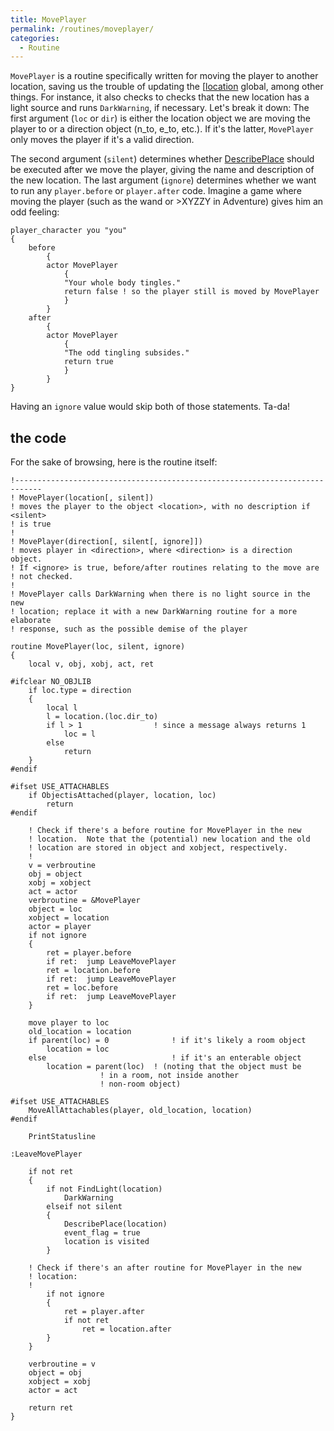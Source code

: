 ```yaml
---
title: MovePlayer
permalink: /routines/moveplayer/
categories: 
  - Routine
---
```


`MovePlayer` is a routine specifically written for moving the player to
another location, saving us the trouble of updating the
[[location](globals/location/) global, among other things. For
instance, it also checks to checks that the new location has a light
source and runs `DarkWarning`, if necessary. Let's break it down:
The first argument (`loc` or `dir`) is either the location object we are
moving the player to or a direction object (n_to, e_to, etc.). If it's
the latter, `MovePlayer` only moves the player if it's a valid
direction.

The second argument (`silent`) determines whether
[DescribePlace](guts/describeplace/) should be executed after we
move the player, giving the name and description of the new location.
The last argument (`ignore`) determines whether we want to run any
`player.before` or `player.after` code. Imagine a game where moving the
player (such as the wand or &gt;XYZZY in Adventure) gives him an odd
feeling:

    player_character you "you"
    {
        before
            {
            actor MovePlayer
                {
                "Your whole body tingles."
                return false ! so the player still is moved by MovePlayer
                }
            }
        after
            {
            actor MovePlayer
                {
                "The odd tingling subsides."
                return true
                }
            }
    }

Having an `ignore` value would skip both of those statements.
Ta-da!

## the code

For the sake of browsing, here is the routine itself:

    !----------------------------------------------------------------------------
    ! MovePlayer(location[, silent])
    ! moves the player to the object <location>, with no description if <silent>
    ! is true
    !
    ! MovePlayer(direction[, silent[, ignore]])
    ! moves player in <direction>, where <direction> is a direction object.
    ! If <ignore> is true, before/after routines relating to the move are
    ! not checked.
    !
    ! MovePlayer calls DarkWarning when there is no light source in the new
    ! location; replace it with a new DarkWarning routine for a more elaborate
    ! response, such as the possible demise of the player

    routine MovePlayer(loc, silent, ignore)
    {
        local v, obj, xobj, act, ret

    #ifclear NO_OBJLIB
        if loc.type = direction
        {
            local l
            l = location.(loc.dir_to)
            if l > 1                ! since a message always returns 1
                loc = l
            else
                return
        }
    #endif

    #ifset USE_ATTACHABLES
        if ObjectisAttached(player, location, loc)
            return
    #endif

        ! Check if there's a before routine for MovePlayer in the new
        ! location.  Note that the (potential) new location and the old
        ! location are stored in object and xobject, respectively.
        !
        v = verbroutine
        obj = object
        xobj = xobject
        act = actor
        verbroutine = &MovePlayer
        object = loc
        xobject = location
        actor = player
        if not ignore
        {
            ret = player.before
            if ret:  jump LeaveMovePlayer
            ret = location.before
            if ret:  jump LeaveMovePlayer
            ret = loc.before
            if ret:  jump LeaveMovePlayer
        }

        move player to loc
        old_location = location
        if parent(loc) = 0              ! if it's likely a room object
            location = loc
        else                            ! if it's an enterable object
            location = parent(loc)  ! (noting that the object must be
                        ! in a room, not inside another
                        ! non-room object)

    #ifset USE_ATTACHABLES
        MoveAllAttachables(player, old_location, location)
    #endif

        PrintStatusline

    :LeaveMovePlayer

        if not ret
        {
            if not FindLight(location)
                DarkWarning
            elseif not silent
            {
                DescribePlace(location)
                event_flag = true
                location is visited
            }

        ! Check if there's an after routine for MovePlayer in the new
        ! location:
        !
            if not ignore
            {
                ret = player.after
                if not ret
                    ret = location.after
            }
        }

        verbroutine = v
        object = obj
        xobject = xobj
        actor = act

        return ret
    }
